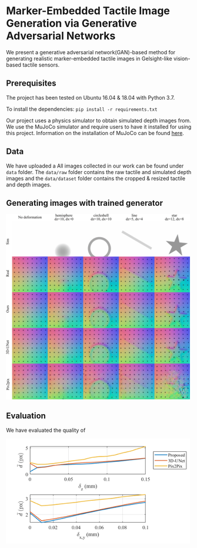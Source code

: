 # Marker-Embedded Tactile Image Generation via Generative Adversarial Networks
We present a generative adversarial network(GAN)-based method for generating realistic marker-embedded tactile images in Gelsight-like vision-based tactile sensors.

## Prerequisites
The project has been tested on Ubuntu 16.04 & 18.04 with Python 3.7.

To install the dependencies: `pip install -r requirements.txt`

Our project uses a physics simulator to obtain simulated depth images from. We use the MuJoCo simulator and require users to have it installed for using this project. Information on the installation of MuJoCo can be found [here](https://github.com/deepmind/mujoco).

## Data
We have uploaded a 
All images collected in our work can be found under `data` folder.
The `data/raw` folder contains the raw tactile and simulated depth images and the `data/dataset` folder contains the cropped & resized tactile and depth images.

## Generating images with trained generator
<img src = "doc/image_result-1.png" width="500px">

## Evaluation
We have evaluated the quality of 

<img src = "doc/marker_dzdxy.png" width="500px">
